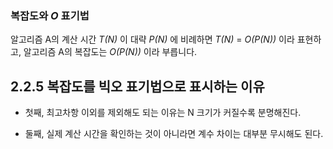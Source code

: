 ### 복잡도와 _O_ 표기법

알고리즘 A의 계산 시간 *T(N)* 이 대략 *P(N)* 에 비례하면 *T(N)* = *O(P(N))* 이라 표현하고, 알고리즘 A의 복잡도는 *O(P(N))* 이라 부릅니다.

## 2.2.5 복잡도를 빅오 표기법으로 표시하는 이유

-   첫째, 최고차항 이외를 제외해도 되는 이유는 N 크기가 커질수록 분명해진다.

-   둘째, 실제 계산 시간을 확인하는 것이 아니라면 계수 차이는 대부분 무시해도 된다.
